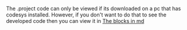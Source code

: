 The .project code can only be viewed if its downloaded on a pc that has codesys installed. However, if you don't want to do that to see the developed code then you can view it in [The blocks in md](https://github.com/Svendsen92/Festo_SmartLab/tree/master/Festo_PLC/The%20Blocks%20in%20md) 
